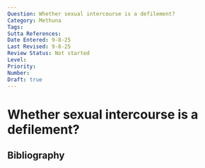```yaml
---
Question: Whether sexual intercourse is a defilement?
Category: Methuna
Tags: 
Sutta References: 
Date Entered: 9-8-25
Last Revised: 9-8-25
Review Status: Not started
Level: 
Priority: 
Number: 
Draft: true
---
```


# Whether sexual intercourse is a defilement?

## Bibliography

<!-- 

Notes:



-->